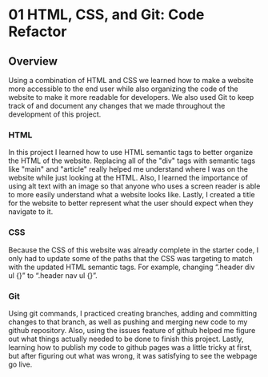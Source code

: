 # 01 HTML, CSS, and Git: Code Refactor
## Overview

Using a combination of HTML and CSS we learned how to make a website more accessible to the end user while also organizing the code of the website to make it more readable for developers. We also used Git to keep track of and document any changes that we made throughout the development of this project.


### HTML

In this project I learned how to use HTML semantic tags to better organize the HTML of the website. Replacing all of the "div" tags with semantic tags like "main" and "article" really helped me understand where I was on the website while just looking at the HTML. Also, I learned the importance of using alt text with an image so that anyone who uses a screen reader is able to more easily understand what a website looks like. Lastly, I created a title for the website to better represent what the user should expect when they navigate to it.

### CSS

Because the CSS of this website was already complete in the starter code, I only had to update some of the paths that the CSS was targeting to match with the updated HTML semantic tags. For example, changing “.header div ul {}” to “.header nav ul {}”.

### Git

Using git commands, I practiced creating branches, adding and committing changes to that branch, as well as pushing and merging new code to my github repository. Also, using the issues feature of github helped me figure out what things actually needed to be done to finish this project. Lastly, learning how to publish my code to github pages was a little tricky at first, but after figuring out what was wrong, it was satisfying to see the webpage go live.
